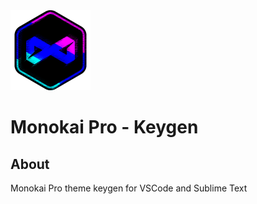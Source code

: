 <img src="./data/icons/icon_main.png" height=128>

# Monokai Pro - Keygen


## About

Monokai Pro theme keygen for VSCode and Sublime Text
